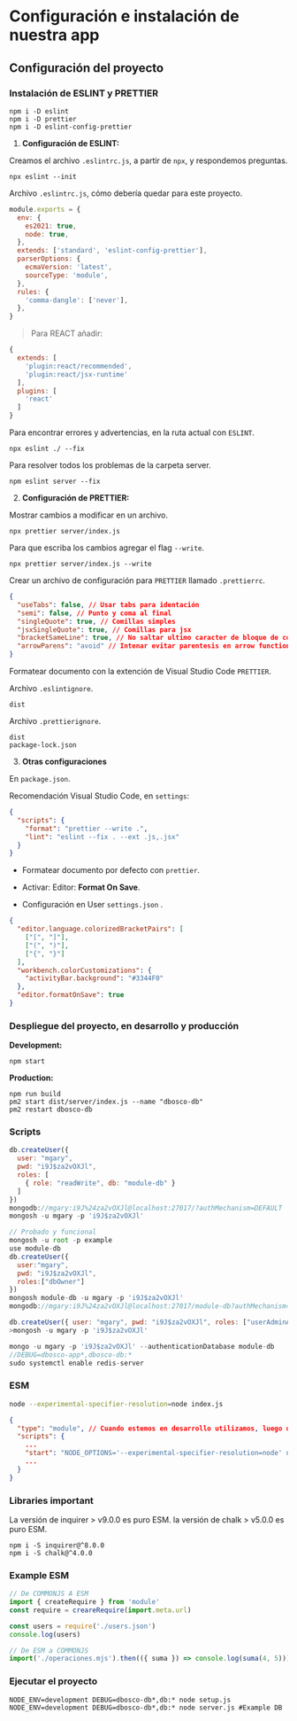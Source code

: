 # Configuración e instalación de nuestra app

## Configuración del proyecto

### Instalación de ESLINT y PRETTIER

```shell
npm i -D eslint
npm i -D prettier
npm i -D eslint-config-prettier
```

1. **Configuración de ESLINT:**

Creamos el archivo `.eslintrc.js`, a partir de `npx`, y respondemos preguntas.

```shell
npx eslint --init
```

Archivo `.eslintrc.js`, cómo debería quedar para este proyecto.

```js
module.exports = {
  env: {
    es2021: true,
    node: true,
  },
  extends: ['standard', 'eslint-config-prettier'],
  parserOptions: {
    ecmaVersion: 'latest',
    sourceType: 'module',
  },
  rules: {
    'comma-dangle': ['never'],
  },
}
```

> Para REACT añadir:

```js
{
  extends: [
    'plugin:react/recommended',
    'plugin:react/jsx-runtime'
  ],
  plugins: [
    'react'
  ]
}
```

Para encontrar errores y advertencias, en la ruta actual con `ESLINT`.

```shell
npx eslint ./ --fix
```

Para resolver todos los problemas de la carpeta server.

```shell
npm eslint server --fix
```

2. **Configuración de PRETTIER:**

Mostrar cambios a modificar en un archivo.

```shell
npx prettier server/index.js
```

Para que escriba los cambios agregar el flag `--write`.

```shell
npx prettier server/index.js --write
```

Crear un archivo de configuración para `PRETTIER` llamado `.prettierrc`.

```json
{
  "useTabs": false, // Usar tabs para identación
  "semi": false, // Punto y coma al final
  "singleQuote": true, // Comillas simples
  "jsxSingleQuote": true, // Comillas para jsx
  "bracketSameLine": true, // No saltar ultimo caracter de bloque de código
  "arrowParens": "avoid" // Intenar evitar parentesis en arrow functions
}
```

Formatear documento con la extención de Visual Studio Code `PRETTIER`.

Archivo `.eslintignore`.

```shell
dist
```

Archivo `.prettierignore`.

```shell
dist
package-lock.json
```

3. **Otras configuraciones**

En `package.json`.

Recomendación Visual Studio Code, en `settings`:

```json
{
  "scripts": {
    "format": "prettier --write .",
    "lint": "eslint --fix . --ext .js,.jsx"
  }
}
```

- Formatear documento por defecto con `prettier`.

- Activar: Editor: **Format On Save**.

- Configuración en User `settings.json` .

```json
{
  "editor.language.colorizedBracketPairs": [
    ["[", "]"],
    ["(", ")"],
    ["{", "}"]
  ],
  "workbench.colorCustomizations": {
    "activityBar.background": "#3344F0"
  },
  "editor.formatOnSave": true
}
```

### Despliegue del proyecto, en desarrollo y producción

**Development:**

```shell
npm start
```

**Production:**

```shell
npm run build
pm2 start dist/server/index.js --name "dbosco-db"
pm2 restart dbosco-db
```

### Scripts

```js
db.createUser({
  user: "mgary",
  pwd: "i9J$za2vOXJl",
  roles: [
    { role: "readWrite", db: "module-db" }
  ]
})
mongodb://mgary:i9J%24za2vOXJl@localhost:27017/?authMechanism=DEFAULT
mongosh -u mgary -p 'i9J$za2vOXJl'

// Probado y funcional
mongosh -u root -p example
use module-db
db.createUser({
  user:"mgary",
  pwd: "i9J$za2vOXJl",
  roles:["dbOwner"]
})
mongosh module-db -u mgary -p 'i9J$za2vOXJl'
mongodb://mgary:i9J%24za2vOXJl@localhost:27017/module-db?authMechanism=DEFAULT

db.createUser({ user: "mgary", pwd: "i9J$za2vOXJl", roles: ["userAdminAnyDatabase"] })
>mongosh -u mgary -p 'i9J$za2vOXJl'

mongo -u mgary -p 'i9J$za2vOXJl' --authenticationDatabase module-db
//DEBUG=dbosco-app*,dbosco-db:*
sudo systemctl enable redis-server
```

### ESM

```bash
node --experimental-specifier-resolution=node index.js
```

```JSON
{
  "type": "module", // Cuando estemos en desarrollo utilizamos, luego de compilar y usar babel lo quitamos
  "scripts": {
    ...
    "start": "NODE_OPTIONS='--experimental-specifier-resolution=node' node src/index.js",
    ...
  }
}
```

### Libraries important

La versión de inquirer > v9.0.0 es puro ESM.
la versión de chalk > v5.0.0 es puro ESM.

```npm
npm i -S inquirer@^8.0.0
npm i -S chalk@^4.0.0
```

### Example ESM

```js
// De COMMONJS A ESM
import { createRequire } from 'module'
const require = creareRequire(import.meta.url)

const users = require('./users.json')
console.log(users)

// De ESM a COMMONJS
import('./operaciones.mjs').then(({ suma }) => console.log(suma(4, 5)))
```

### Ejecutar el proyecto

```node
NODE_ENV=development DEBUG=dbosco-db*,db:* node setup.js
NODE_ENV=development DEBUG=dbosco-db*,db:* node server.js #Example DB
```
